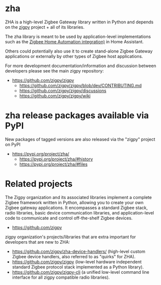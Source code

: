 # zha

ZHA is a high-level Zigbee Gateway library written in Python and depends on the [zigpy](https://github.com/zigpy/zigpy) project + all of its libraries.

The zha library is meant to be used by application-level implementations such as the [Zigbee Home Automation integration)](https://www.home-assistant.io/integrations/zha/) in Home Assistant.

Others could potentially also use it to create stand-alone Zigbee Gateway applications or externally by other types of Zigbee host applications.  

For more development documentation/information and discussion between developers please see the main zigpy repository: 

- https://github.com/zigpy/zigpy
  - https://github.com/zigpy/zigpy/blob/dev/CONTRIBUTING.md
  - https://github.com/zigpy/zigpy/discussions
  - https://github.com/zigpy/zigpy/wiki

# zha release packages available via PyPI

New packages of tagged versions are also released via the "zigpy" project on PyPI
  - https://pypi.org/project/zha/
    - https://pypi.org/project/zha/#history
    - https://pypi.org/project/zha/#files

# Related projects

The Zigpy organization and its associated libraries implement a complete Zigbee framework written in Python, allowing you to create your own Zigbee gateway applications. It encompasses a standard Zigbee stack, radio libraries, basic device communication libraries, and application-level code to communicate and control off-the-shelf Zigbee devices.

- https://github.com/zigpy

zigpy organization's projects/libraries that are extra important for developers that are new to ZHA:

  - https://github.com/zigpy/zha-device-handlers/ (high-level custom Zigbee device handlers, also referred to as "quirks" for ZHA).
  - https://github.com/zigpy/zigpy (low-level hardware independent standard Zigbee protocol stack implemented as a Python library).
  - https://github.com/zigpy/zigpy-cli (a unified low-level command line interface for all zigpy compatible radio libraries).




